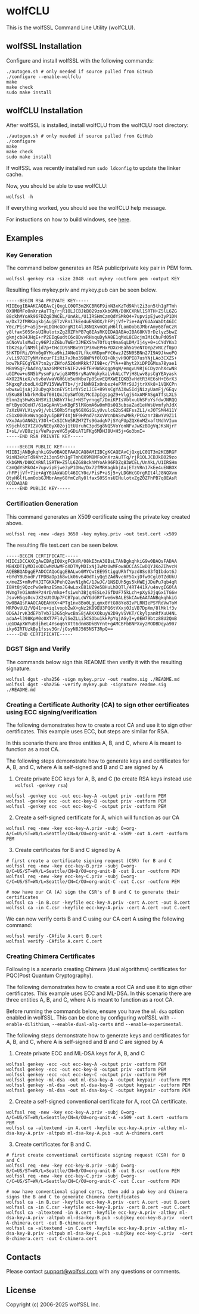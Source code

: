 # wolfCLU

This is the wolfSSL Command Line Utility (wolfCLU).

## wolfSSL Installation

Configure and install wolfSSL with the following commands:

```
./autogen.sh # only needed if source pulled from GitHub
./configure --enable-wolfclu
make
make check
sudo make install
```

## wolfCLU Installation

After wolfSSL is installed, install wolfCLU from the wolfCLU root directory:

```
./autogen.sh # only needed if source pulled from GitHub
./configure
make
make check
sudo make install
```

If wolfSSL was recently installed run `sudo ldconfig` to update the linker cache.

Now, you should be able to use wolfCLU:

```
wolfssl -h
```

If everything worked, you should see the wolfCLU help message.

For instuctions on how to build windows, see [here](ide/winvs/README.md).

## Examples

### Key Generation

The command below generates an RSA public/private key pair in PEM form.
```
wolfssl genkey rsa -size 2048 -out mykey -outform pem -output KEY
```
Resulting files mykey.priv and mykey.pub can be seen below.
```
-----BEGIN RSA PRIVATE KEY-----
MIIEogIBAAKCAQEAvCjQxgLC0QT3m2KCBRGF9inN3xKzTd9Aht2i3on5th1gFTmh
0X9M8MFoOnXrzAuTTq/rjR1OLJCBJkB029zoXkbGMN/D0KCXRNl1SRTH+Z5lL6ZG
88ckhMYoAk96FDZq83WCEL/UnAkL/U1IRSHmCzmQdYSMkO4+7upvipEjwe3yP1DN
w/Dx72fMRKagkbjAujETzVRn17kEe4uENBOX/hFPjjVf+7ie+AgY6UAxWaDt46IC
Y0c/PisP+aSj5+yLDGHcGOrgRIt4lJ8NQXvmQtyH6lfLomOobGJMbrAmy68fmCzR
y8lfaxS05SnsUIHulotxZgZ0ZFhPB7q8EAsRKQIDAQABAoIBAG8KV0rDzlyz5bwZ
gkmjcb84JHqE+rP2EIqGudtC6c8DvvRHsquDyNA8E1qMxL8CBcjmIMiChuPd05nT
aCNoVulsMwIcy96PJzZGbuTWEr3JMEXShwTOfUqt9maGqLDM/Ij4y+0+iCYdYKn3
tbK2sp/lNM9ljd7p+tHcID9SMBv9YIP3XwEPHxPDXcHEah5G9eNTOYpZvNCZf0pO
ShKTDfRi/DYm6gOYMca9hiJANoG7LfkcXRDpmPYC6wzJZSN0SBNn27I9A9JkwoPQ
/vLi9782TyNM/ncurFIiRi7vJho398WPNf0lOI+8kjvH9OPI87usYNjLAo3CXZS+
bow7kFECgYEA7tn2yrZHfoA526mWRkkf7I9B+c/7YA++8hyt2XiDPIGMsa78yae1
MBn9SgF/bAdYq/aazGMPKtENIF2vHEfEH9W5Kqgp9qW/emqvU9Rj6CDyznhXcwN8
uGIPow+uSN5bPysmFp/wjg8AM9SryRaVWgkykaLvhALcTVjH8Lwv8psCgYEAyask
4XO22NieX/v6v6uVwaVGH6Uo5uHNbu7p0SuvEQMXWEIQKB3vHdtR3XE6sH+E6rX3
5KgxqPzbodLXd2PV15VWwTTb+/jrJkWN9Ix0nbez4eP7MrSUJjtrXKk8+1VQKCPn
wbwsw1jsAj2DuDyqXbcnEY5t1rhY5z1JCE+89YsCgYA3Xw5IdjNizyUamFj/GEqv
U5Ku8BlNbrkMdbuT081QxJOySWfO8/McIJpIgspgZ9+VlgjS4xAMFASgATfsLXL5
Elnn2q5HwKsAHSViILW8hY7kcJ+NSTyrnggT/DmiKPIsVbtxuUhSFoYsfdwJNRQQ
mFtBye0OxH7/61oGpAnViwKBgF5lMXomA6w0mM0s0Q3ubsaZad1eHWsUvmfyhJdX
7zXzUHYLViyw9j/vbL5ORb5fsgN68XGiGLyUvulcG2bS4EFssZL1/xJOTSM4411Y
cS1x000kvWvago3yuipBPT4XjNF9HPnd7sXxVWcnDASswMHk/PCGznr3BwYV9Z1i
VXxJAoGAN6ZLY3Ol+CxSICNe5RZM7ZTs9GadgN7jSYqFUpZQX6nMZxaftNdhVIum
K9jchl6IVIZVOyNE0yX02oj1tUUruhC3pdSg8NQSVoYonNFvJwKzBOgVqJKsNjrF
I+sL/vVEOzji/VePapveVG5yGDiAT1FKg6MDHJ8U+H5j+Go3bmI=
-----END RSA PRIVATE KEY-----
```
```
-----BEGIN PUBLIC KEY-----
MIIBIjANBgkqhkiG9w0BAQEFAAOCAQ8AMIIBCgKCAQEAvCjQxgLC0QT3m2KCBRGF
9inN3xKzTd9Aht2i3on5th1gFTmh0X9M8MFoOnXrzAuTTq/rjR1OLJCBJkB029zo
XkbGMN/D0KCXRNl1SRTH+Z5lL6ZG88ckhMYoAk96FDZq83WCEL/UnAkL/U1IRSHm
CzmQdYSMkO4+7upvipEjwe3yP1DNw/Dx72fMRKagkbjAujETzVRn17kEe4uENBOX
/hFPjjVf+7ie+AgY6UAxWaDt46ICY0c/PisP+aSj5+yLDGHcGOrgRIt4lJ8NQXvm
QtyH6lfLomOobGJMbrAmy68fmCzRy8lfaxS05SnsUIHulotxZgZ0ZFhPB7q8EAsR
KQIDAQAB
-----END PUBLIC KEY-----
```
### Certification Generation

This command generates an X509 certificate using the private key created above.
```
wolfssl req -new -days 3650 -key mykey.priv -out test.cert -x509
```
The resulting file test.cert can be seen below.
```
-----BEGIN CERTIFICATE-----
MIICiDCCAXCgAwIBAgIQUxgFCkVR/08kI3nA38BsLTANBgkqhkiG9w0BAQsFADAA
MB4XDTIyMDIxODIwMzUwMFoXDTMyMDIxNjIwMzUwMFowADCCASIwDQYJKoZIhvcN
AQEBBQADggEPADCCAQoCggEBALwo0MYCwtEE95tiggURhfYpzd8Ss03fQIbdot6J
+bYdYBU5odF/TPDBaDp168wLk06v640dTiyQgSZAdNvc6F5GxjDfw9Cgl0TZdUkU
x/meZS+mRvPHJITGKAJPehQ2avN1ghC/1JwJC/1NSEUh5gs5kHWEjJDuPu7qb4qR
I8Ht8j9QzcPw8e9nzESmoJG4wLoxE81UZ9e5BHuLhDQTl/4RT441X/u4nvgIGOlA
MVmg7eOiAmNHPz4rD/mko+fsiwxh3Bjq4ESLeJSfDUF75kLch+pXy6JjqGxiTG6w
JsuvH5gs0cvJX2sUtOUp7FCB7paLcWYGdGRYTwe6vBALESkCAwEAATANBgkqhkiG
9w0BAQsFAAOCAQEAHHX+4PTg1nv8Bo0LgLqmx0YtG08Ye8IvPLRNIePSYRdVwToW
MRPOvUU2/VQ41ro+iqlvopb2wX+gNz2K89EU3PQ6tVXxj0JiVB7DpXm/8lMklf3v
0DGAJrvK3dEPbTvb71JG5qkwcBaS8jARKXOkuyW2D9yVSVKT/CkylpanRfXuU4NL
adaA+l398KpM0c0XT7Fl4ylSeZLLi5CSObu1kkPpYqjAGyI+y0EW79btz88U2QmB
uqGDApXWYuBdjheL4Ysoq6YXtt6dnm8DkBVrnt+gAMCBFbBNPXxy2MODBDqya907
iky6IRTUzkBy1fssv3Gr/jOsyN8J565NST3RpQ==
-----END CERTIFICATE-----
```
### DGST Sign and Verify

The commands below sign this README then verify it with the resulting signature.
```
wolfssl dgst -sha256 -sign mykey.priv -out readme.sig ./README.md
wolfssl dgst -sha256 -verify mykey.pub -signature readme.sig ./README.md
```

### Creating a Certificate Authority (CA) to sign other certificates using ECC signing/verification

The following demonstrates how to create a root CA and use it to sign other certificates. This example uses ECC, but steps are similar for RSA.

In this scenario there are three entities A, B, and C, where A is meant to function as a root CA. 

The following steps demonstrate how to generate keys and certificates for A, B, and C, where A is self-signed and B and C are signed by A

1. Create private ECC keys for A, B, and C (to create RSA keys instead use `wolfssl -genkey rsa`)
```
wolfssl -genkey ecc -out ecc-key-A -output priv -outform PEM
wolfssl -genkey ecc -out ecc-key-B -output priv -outform PEM
wolfssl -genkey ecc -out ecc-key-C -output priv -outform PEM
```

2. Create a self-signed certificate for A, which will function as our CA
```
wolfssl req -new -key ecc-key-A.priv -subj O=org-A/C=US/ST=WA/L=Seattle/CN=A/OU=org-unit-A -x509 -out A.cert -outform PEM
```

3. Create certificates for B and C signed by A
```
# first create a certificate signing request (CSR) for B and C
wolfssl req -new -key ecc-key-B.priv -subj O=org-B/C=US/ST=WA/L=Seattle/CN=B/OU=org-unit-B -out B.csr -outform PEM
wolfssl req -new -key ecc-key-C.priv -subj O=org-C/C=US/ST=WA/L=Seattle/CN=C/OU=org-unit-C -out C.csr -outform PEM

# now have our CA (A) sign the CSR's of B and C to generate their certificates
wolfssl ca -in B.csr -keyfile ecc-key-A.priv -cert A.cert -out B.cert
wolfssl ca -in C.csr -keyfile ecc-key-A.priv -cert A.cert -out C.cert
```

We can now verify certs B and C using our CA cert A using the following command:
```
wolfssl verify -CAfile A.cert B.cert
wolfssl verify -CAfile A.cert C.cert
```

### Creating Chimera Certificates

Following is a scenario creating Chimera (dual algorithms) certificates for PQC(Post Quantum Cryptography).

The following demonstrates how to create a root CA and use it to sign other certificates. This example uses ECC and ML-DSA. In this scenario there are three entities A, B, and C, where A is meant to function as a root CA. 

Before running the commands below, ensure you have the `ml-dsa` option enabled in wolfSSL. This can be done by configuring wolfSSL with `--enable-dilithium`, `--enable-dual-alg-certs` and `--enable-experimental`.

The following steps demonstrate how to generate keys and certificates for A, B, and C, where A is self-signed and B and C are signed by A

1. Create private ECC and ML-DSA keys for A, B, and C
```
wolfssl genkey -ecc -out ecc-key-A -output priv -outform PEM
wolfssl genkey -ecc -out ecc-key-B -output priv -outform PEM
wolfssl genkey -ecc -out ecc-key-C -output priv -outform PEM
wolfssl genkey -ml-dsa -out ml-dsa-key-A -output keypair -outform PEM
wolfssl genkey -ml-dsa -out ml-dsa-key-B -output keypair -outform PEM
wolfssl genkey -ml-dsa -out ml-dsa-key-C -output keypair -outform PEM
```

2. Create a self-signed conventional certificate for A, root CA certificate.
```
wolfssl req -new -key ecc-key-A.priv -subj O=org-A/C=US/ST=WA/L=Seattle/CN=A/OU=org-unit-A -x509 -out A.cert -outform PEM
wolfssl ca -altextend -in A.cert -keyfile ecc-key-A.priv -altkey ml-dsa-key-A.priv -altpub ml-dsa-key-A.pub -out A-chimera.cert
```

3. Create certificates for B and C.
```
# first create conventional certificate signing request (CSR) for B and C
wolfssl req -new -key ecc-key-B.priv -subj O=org-B/C=US/ST=WA/L=Seattle/CN=B/OU=org-unit-B -out B.csr -outform PEM
wolfssl req -new -key ecc-key-C.priv -subj O=org-C/C=US/ST=WA/L=Seattle/CN=C/OU=org-unit-C -out C.csr -outform PEM

# now have conventional signed certs, then add a pub key and Chimera signs the B and C to generate Chimera certificates
wolfssl ca -in B.csr -keyfile ecc-key-A.priv -cert A.cert -out B.cert
wolfssl ca -in C.csr -keyfile ecc-key-B.priv -cert B.cert -out C.cert
wolfssl ca -altextend -in B.cert -keyfile ecc-key-A.priv -altkey ml-dsa-key-A.priv -altpub ml-dsa-key-B.pub -subjkey ecc-key-B.priv  -cert A-chimera.cert -out B-chimera.cert
wolfssl ca -altextend -in C.cert -keyfile ecc-key-B.priv -altkey ml-dsa-key-B.priv -altpub ml-dsa-key-C.pub -subjkey ecc-key-C.priv  -cert B-chimera.cert -out C-chimera.cert
```

## Contacts

Please contact support@wolfssl.com with any questions or comments.

## License

Copyright (c) 2006-2025 wolfSSL Inc.
